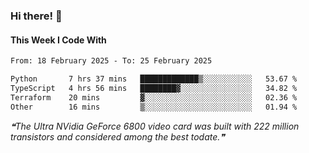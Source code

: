 ### Hi there! 👋

#### This Week I Code With
<!--START_SECTION:waka-->

```txt
From: 18 February 2025 - To: 25 February 2025

Python       7 hrs 37 mins   █████████████▒░░░░░░░░░░░   53.67 %
TypeScript   4 hrs 56 mins   ████████▓░░░░░░░░░░░░░░░░   34.82 %
Terraform    20 mins         ▓░░░░░░░░░░░░░░░░░░░░░░░░   02.36 %
Other        16 mins         ▒░░░░░░░░░░░░░░░░░░░░░░░░   01.94 %
```

<!--END_SECTION:waka-->

<!--STARTS_HERE_QUOTE_README-->
<i>❝The Ultra NVidia GeForce 6800 video card was built with 222 million transistors and considered among the best todate.❞</i>
<!--ENDS_HERE_QUOTE_README-->

